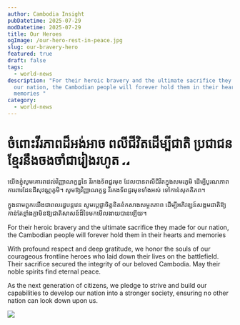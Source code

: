 ```yaml
---
author: Cambodia Insight
pubDatetime: 2025-07-29
modDatetime: 2025-07-29
title: Our Heroes
ogImage: /our-hero-rest-in-peace.jpg
slug: our-bravery-hero
featured: true
draft: false
tags:
  - world-news
description: "For their heroic bravery and the ultimate sacrifice they made for
  our nation, the Cambodian people will forever hold them in their hearts and
  memories "
category:
  - world-news
---
```

# ចំពោះវីរភាពដ៏អង់អាច ពលីជីវិតដើម្បីជាតិ ប្រជាជនខ្មែរនឹងចងចាំជារៀងរហូត <img src="https://static.xx.fbcdn.net/images/emoji.php/v9/t59/2/16/1f54a.png" alt="🕊" class="xz74otr x15mokao x1ga7v0g x16uus16 xbiv7yw" style="border: 0px; border-radius: 0px; object-fit: fill; animation-name: none !important; transition-property: none !important;" width="16" height="16">

យើងខ្ញុំសូមគោរពដល់វិញ្ញាណក្ខន្ធនៃ វីរកងទ័ពជួរមុខ ដែលបានពលីជីវិតក្នុងសមរភូមិ ដើម្បីបូរណភាពការពារដែនដីសុវណ្ណភូមិ។ សូមឱ្យវិញ្ញាណក្ខន្ធ វីរកងទ័ពជួរមុខទាំងអស់ ទៅកាន់សុគតិភព។

ក្នុងនាមពួកយើងជាពលរដ្ឋបន្ដវេន សូមប្ដេជ្ញាចិត្ដខិតខំកសាងសម្ថតភាព ដើម្បីអភិវឌ្ឃន៍សង្គមជាតិឱ្យកាន់តែខ្លាំងក្លាមិនឱ្យជាតិសាសន៍ដ៏ទៃមកមើលងាយបានឡើយ។

For their heroic bravery and the ultimate sacrifice they made for our nation, the Cambodian people will forever hold them in their hearts and memories

With profound respect and deep gratitude, we honor the souls of our courageous frontline heroes who laid down their lives on the battlefield. Their sacrifice secured the integrity of our beloved Cambodia. May their noble spirits find eternal peace.

As the next generation of citizens, we pledge to strive and build our capabilities to develop our nation into a stronger society, ensuring no other nation can look down upon us.

![](/our-hero-rest-in-peace.jpg)